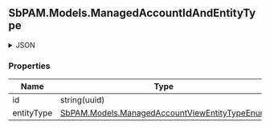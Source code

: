 
<h2 id="tocS_SbPAM.Models.ManagedAccountIdAndEntityType">SbPAM.Models.ManagedAccountIdAndEntityType</h2>

<a id="schemasbpam.models.managedaccountidandentitytype"></a>
<a id="schema_SbPAM.Models.ManagedAccountIdAndEntityType"></a>
<a id="tocSsbpam.models.managedaccountidandentitytype"></a>
<a id="tocssbpam.models.managedaccountidandentitytype"></a>

<details><summary>JSON</summary>


```json
{
  "id": "497f6eca-6276-4993-bfeb-53cbbbba6f08",
  "entityType": "ManagedAccount"
}

```


</details>

### Properties

|Name|Type|Required|Restrictions|Description|
|---|---|---|---|---|
|id|string(uuid)|false|none|none|
|entityType|[SbPAM.Models.ManagedAccountViewEntityTypeEnum](../Models/sbpam.models.managedaccountviewentitytypeenum.md)|false|none|none|


